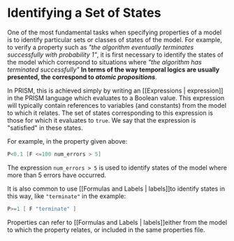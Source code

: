# Identifying a Set of States

One of the most fundamental tasks when specifying properties of a model is to identify particular sets or classes of states of the model. For example, to verify a property such as *"the algorithm eventually terminates successfully with probability 1"*, it is first necessary to identify the states of the model which correspond to situations where *"the algorithm has terminated successfully"* **In terms of the way temporal logics are usually presented, the correspond to *atomic propositions***.

In PRISM, this is achieved simply by writing an [[Expressions | expression]] in the PRISM language which evaluates to a Boolean value. This expression will typically contain references to variables (and constants) from the model to which it relates. The set of states corresponding to this expression is those for which it evaluates to  `true`. We say that the expression is "satisfied" in these states.

For example, in the property given above:

```c
P<0.1 [F <=100 num_errors > 5]
```

The expression `num_errors > 5` is used to identify states of the model where more than 5 errors have occurred.

It is also common to use [[Formulas and Labels | labels]]to identify states in this way, like `"terminate"` in the example:


```c
P>=1 [ F "terminate" ]
```

Properties can refer to [[Formulas and Labels | labels]]either from the model to which the property relates, or included in the same properties file.